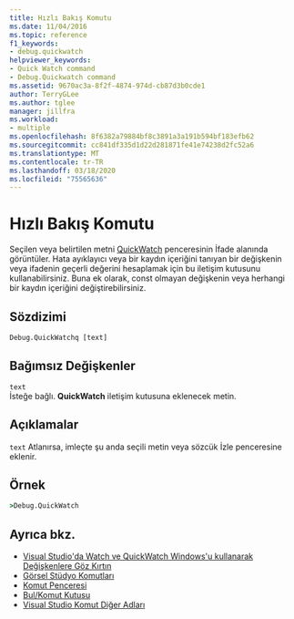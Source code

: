 ```yaml
---
title: Hızlı Bakış Komutu
ms.date: 11/04/2016
ms.topic: reference
f1_keywords:
- debug.quickwatch
helpviewer_keywords:
- Quick Watch command
- Debug.Quickwatch command
ms.assetid: 9670ac3a-8f2f-4874-974d-cb87d3b0cde1
author: TerryGLee
ms.author: tglee
manager: jillfra
ms.workload:
- multiple
ms.openlocfilehash: 8f6382a79884bf8c3891a3a191b594bf183efb62
ms.sourcegitcommit: cc841df335d1d22d281871fe41e74238d2fc52a6
ms.translationtype: MT
ms.contentlocale: tr-TR
ms.lasthandoff: 03/18/2020
ms.locfileid: "75565636"
---
```

# <a name="quick-watch-command"></a>Hızlı Bakış Komutu
Seçilen veya belirtilen metni [QuickWatch](../../debugger/watch-and-quickwatch-windows.md) penceresinin İfade alanında görüntüler. Hata ayıklayıcı veya bir kaydın içeriğini tanıyan bir değişkenin veya ifadenin geçerli değerini hesaplamak için bu iletişim kutusunu kullanabilirsiniz. Buna ek olarak, const olmayan değişkenin veya herhangi bir kaydın içeriğini değiştirebilirsiniz.

## <a name="syntax"></a>Sözdizimi

```cmd
Debug.QuickWatchq [text]
```

## <a name="arguments"></a>Bağımsız Değişkenler

`text`\
İsteğe bağlı. **QuickWatch** iletişim kutusuna eklenecek metin.

## <a name="remarks"></a>Açıklamalar

`text` Atlanırsa, imleçte şu anda seçili metin veya sözcük İzle penceresine eklenir.

## <a name="example"></a>Örnek

```cmd
>Debug.QuickWatch
```

## <a name="see-also"></a>Ayrıca bkz.

- [Visual Studio'da Watch ve QuickWatch Windows'u kullanarak Değişkenlere Göz Kırtın](../../debugger/watch-and-quickwatch-windows.md)
- [Görsel Stüdyo Komutları](../../ide/reference/visual-studio-commands.md)
- [Komut Penceresi](../../ide/reference/command-window.md)
- [Bul/Komut Kutusu](../../ide/find-command-box.md)
- [Visual Studio Komut Diğer Adları](../../ide/reference/visual-studio-command-aliases.md)
